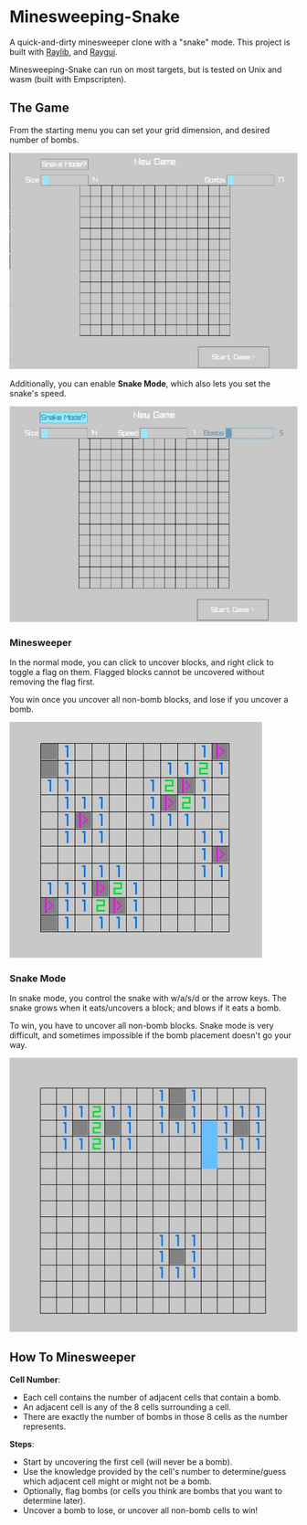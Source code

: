 # Minesweeping-Snake

A quick-and-dirty minesweeper clone with a "snake" mode.
This project is built with [Raylib](https://github.com/raysan5/raylib), and [Raygui](https://github.com/raysan5/raygui).

Minesweeping-Snake can run on most targets,
but is tested on Unix and wasm (built with Empscripten).

## The Game

From the starting menu you can set your grid dimension, and desired number of bombs.

![Start Screen](assets/start_screen.jpg)

Additionally, you can enable **Snake Mode**,
which also lets you set the snake's speed.

![Start Screen With Snake Mode](assets/start_screen_snek.jpg)

### Minesweeper

In the normal mode, you can click to uncover blocks,
and right click to toggle a flag on them.
Flagged blocks cannot be uncovered without removing the flag first.

You win once you uncover all non-bomb blocks, and lose if you uncover a bomb.

![Minesweeper Mode](assets/minesweeper_mode.jpg)

### Snake Mode

In snake mode, you control the snake with w/a/s/d or the arrow keys.
The snake grows when it eats/uncovers a block; and blows if it eats a bomb.

To win, you have to uncover all non-bomb blocks.
Snake mode is very difficult, and sometimes impossible if the bomb placement
doesn't go your way.

![Snake Mode](assets/snek_mode.jpg)

## How To Minesweeper

**Cell Number**:

- Each cell contains the number of adjacent cells that contain a bomb.
- An adjacent cell is any of the 8 cells surrounding a cell.
- There are exactly the number of bombs in those 8 cells as the number represents.

**Steps**:

- Start by uncovering the first cell (will never be a bomb).
- Use the knowledge provided by the cell's number to determine/guess which adjacent
  cell might or might not be a bomb.
- Optionally, flag bombs (or cells you think are bombs that you want to determine later).
- Uncover a bomb to lose, or uncover all non-bomb cells to win!
